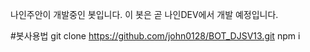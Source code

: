 나인주안이 개발중인 봇입니다.
이 봇은 곧 나인DEV에서 개발 예정입니다.

#봇사용법
git clone https://github.com/john0128/BOT_DJSV13.git
npm i

